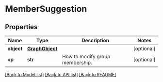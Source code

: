 # MemberSuggestion

## Properties
Name | Type | Description | Notes
------------ | ------------- | ------------- | -------------
**object** | [**GraphObject**](GraphObject.md) |  | [optional] 
**op** | **str** | How to modify group membership. | [optional] 

[[Back to Model list]](../README.md#documentation-for-models) [[Back to API list]](../README.md#documentation-for-api-endpoints) [[Back to README]](../README.md)

